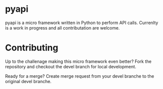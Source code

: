 # pyapi
pyapi is a micro framework written in Python to perform API calls. Currenlty is a work in progress and all contributation are welcome.

# Contributing
Up to the challenage making this micro framework even better? Fork the repository and checkout the devel branch for local development.

Ready for a merge? Create merge request from your devel branche to the original devel branche.
